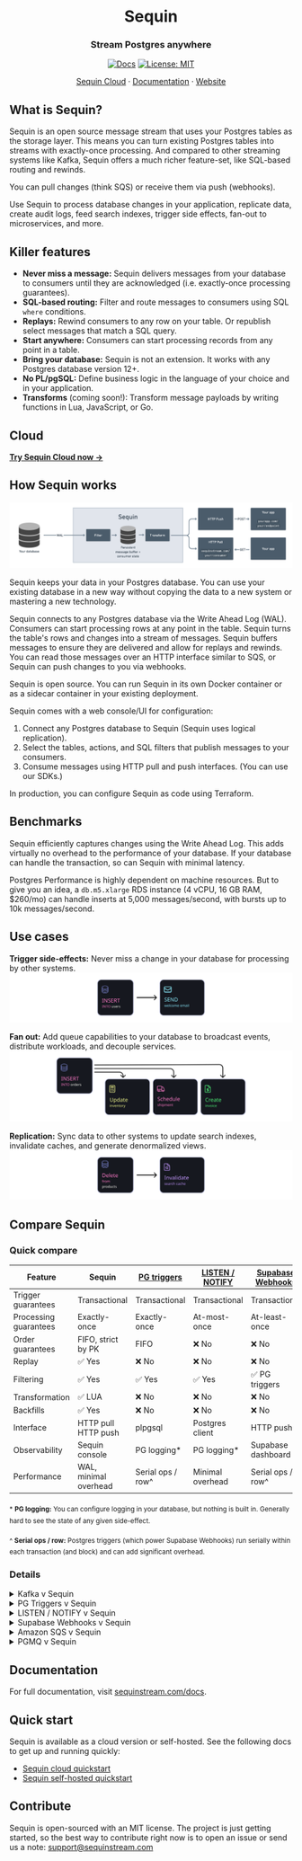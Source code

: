 <div align="center">

# Sequin

### Stream Postgres anywhere

[![Docs](https://img.shields.io/badge/docs-sequinstream.com%2Fdocs-blue)](https://sequinstream.com/docs) [![License: MIT](https://img.shields.io/badge/License-MIT-purple.svg)](https://opensource.org/licenses/MIT)

<p align="center">
  <a href="https://console.sequinstream.com">Sequin Cloud</a>
  ·
  <a href="https://sequinstream.com/docs">Documentation</a>
  ·
  <a href="https://sequinstream.com">Website</a>
</p>

</div>

## What is Sequin?

Sequin is an open source message stream that uses your Postgres tables as the storage layer. This means you can turn existing Postgres tables into streams with exactly-once processing. And compared to other streaming systems like Kafka, Sequin offers a much richer feature-set, like SQL-based routing and rewinds.

You can pull changes (think SQS) or receive them via push (webhooks).

Use Sequin to process database changes in your application, replicate data, create audit logs, feed search indexes, trigger side effects, fan-out to microservices, and more.

## Killer features

- **Never miss a message:** Sequin delivers messages from your database to consumers until they are acknowledged (i.e. exactly-once processing guarantees).
- **SQL-based routing:** Filter and route messages to consumers using SQL `where` conditions.
- **Replays:** Rewind consumers to any row on your table. Or republish select messages that match a SQL query.
- **Start anywhere:** Consumers can start processing records from any point in a table.
- **Bring your database:** Sequin is not an extension. It works with any Postgres database version 12+.
- **No PL/pgSQL:** Define business logic in the language of your choice and in your application.
- **Transforms** (coming soon!): Transform message payloads by writing functions in Lua, JavaScript, or Go.

## Cloud

[**Try Sequin Cloud now →**](https://console.sequinstream.com/register)

## How Sequin works

![Sequin architecture](./docs/images/readme/arch-diagram.png)

Sequin keeps your data in your Postgres database. You can use your existing database in a new way without copying the data to a new system or mastering a new technology.

Sequin connects to any Postgres database via the Write Ahead Log (WAL). Consumers can start processing rows at any point in the table. Sequin turns the table's rows and changes into a stream of messages. Sequin buffers messages to ensure they are delivered and allow for replays and rewinds. You can read those messages over an HTTP interface similar to SQS, or Sequin can push changes to you via webhooks.

Sequin is open source. You can run Sequin in its own Docker container or as a sidecar container in your existing deployment.

Sequin comes with a web console/UI for configuration:

1. Connect any Postgres database to Sequin (Sequin uses logical replication).
2. Select the tables, actions, and SQL filters that publish messages to your consumers.
3. Consume messages using HTTP pull and push interfaces. (You can use our SDKs.)

In production, you can configure Sequin as code using Terraform.

## Benchmarks

Sequin efficiently captures changes using the Write Ahead Log. This adds virtually no overhead to the performance of your database. If your database can handle the transaction, so can Sequin with minimal latency.

Postgres Performance is highly dependent on machine resources. But to give you an idea, a `db.m5.xlarge` RDS instance (4 vCPU, 16 GB RAM, $260/mo) can handle inserts at 5,000 messages/second, with bursts up to 10k messages/second.

## Use cases

**Trigger side-effects:** Never miss a change in your database for processing by other systems.
![Queue email](https://github.com/sequinstream/sequin/blob/main/docs/images/readme/use_case_1.svg?)

**Fan out:** Add queue capabilities to your database to broadcast events, distribute workloads, and decouple services.
![Fan out order](https://github.com/sequinstream/sequin/blob/main/docs/images/readme/use_case_2.svg?)

**Replication:** Sync data to other systems to update search indexes, invalidate caches, and generate denormalized views.
![Sync](https://github.com/sequinstream/sequin/blob/main/docs/images/readme/use_case_3.svg?)

## Compare Sequin

### Quick compare

| Feature             | Sequin                   | [PG triggers](#pg-triggers)       | [LISTEN / NOTIFY](#listen--notify)  | [Supabase Webhooks](#supabase-webhooks)  | [Amazon SQS](#amazon-sqs)   | [PGMQ](#pgmq)  |
| ------------------- | ------------------------ | ----------------- | ---------------- | ------------------ | ------------ | -------------- |
| Trigger guarantees  | Transactional            | Transactional     | Transactional    | Transactional      | N/A          | Transactional  |
| Processing guarantees | Exactly-once             | Exactly-once      | At-most-once     | At-least-once      | Exactly-once | Exactly-once |
| Order guarantees    | FIFO, strict by PK       | FIFO              | ❌ No            | ❌ No              | FIFO option  | ❌ No          |
| Replay              | ✅ Yes                   | ❌ No             | ❌ No            | ❌ No              | ❌ No        | ✅ Yes         |
| Filtering           | ✅ Yes                   | ✅ Yes            | ✅ Yes           | ✅ PG triggers     | N/A          | ❌ No          |
| Transformation      | ✅ LUA                   | ❌ No             | ❌ No            | ❌ No              | ❌ No        | ❌ No          |
| Backfills           | ✅ Yes                   | ❌ No             | ❌ No            | ❌ No              | N/A          | N/A            |
| Interface           | HTTP pull<br />HTTP push | plpgsql           | Postgres client  | HTTP push          | HTTP pull    | SQL functions  |
| Observability       | Sequin console           | PG logging\*      | PG logging\*     | Supabase dashboard | AWS console  | PG logging\*   |
| Performance         | WAL, minimal overhead    | Serial ops / row^ | Minimal overhead | Serial ops / row^  | N/A          | PG table limits|

<sub>\* **PG logging:** You can configure logging in your database, but nothing is built in. Generally hard to see the state of any given side-effect.</sub>

<sub>^ **Serial ops / row:** Postgres triggers (which power Supabase Webhooks) run serially within each transaction (and block) and can add significant overhead.</sub>

### Details

<details>

<summary>Kafka v Sequin</summary>

### Kafka

Apache Kafka is a distributed event streaming platform. Kafka is designed for very high throughput and horizontal scalability.

You can use Sequin to turn a Postgres table into something that behaves like a Kafka topic. You can create new consumers that process messages in order, starting at any offset in the table you specify. Because all your data lives at rest in Postgres, the data model is easy to understand and work with.

Sequin's consumer pattern is simpler than Kafka's. Kafka uses partitions and offsets for concurrency, whereas Sequin uses a message queue pattern similar to SQS. This means concurrency is flexible and you can scale workers up and down without making any configuration changes.

While Kafka may be necessary for very high throughput use cases (logs or metrics, millions of messages per second), Postgres and Sequin are able to handle a lot of use cases with a lot less complexity (even modest Postgres instances can handle tens of thousands of messages per second).

</details>


<details>

<summary>PG Triggers v Sequin</summary>

### PG Triggers

[PG Triggers](https://www.postgresql.org/docs/current/sql-createtrigger.html) provide exactly-once processing guarantees within the context of your database. For instance, you can ensure that when a record is inserted in one table, it is appended to another.

Sequin extends this guarantee outside of your database with a simple HTTP interface. Notably, Sequin is much more efficient at processing changes - as the trigger is captured via the WAL while Postgres triggers execute per row, inside transactions.

</details>

<details>

<summary>LISTEN / NOTIFY v Sequin</summary>

### LISTEN / NOTIFY

[`NOTIFY`](https://www.postgresql.org/docs/current/sql-notify.html) delivers a message to any channel listening for changes. It's a simple pub/sub model with at-most once delivery guarantees. If a change happens and no channel is available to hear it - it's gone forever.

Sequin adds a HTTP interface and persistent, durable messaging to provide exactly-once processing guarantees to the NOTIFY implementation. Paired with filtering, transforms, and observability - Sequin is easier to use and monitor.
</details>

<details>

<summary>Supabase Webhooks v Sequin</summary>

### Supabase Webhooks

Supabase Webhooks use pg_net to allow you to trigger a HTTP POST or GET from a Postgres Trigger. If a webhook fails, the response is logged (for a period of time).

Sequin adds retries and message persistence to provide exactly-once processing guarantees. Paired with more queue configuration options, Sequin acts as a sort of outbox stream for Supabase.

</details>

<details>

<summary>Amazon SQS v Sequin</summary>

### Amazon SQS

Amazon Simple Queue Service (SQS) is a message queuing service. It offers exactly-once processing over an HTTP interface.

Sequin's HTTP pull interface is a lot like SQS's HTTP pull interface. Except, Sequin isn't really a queue; it's better thought of as a stream. Because Sequin is streaming your Postgres tables, messages aren't deleted after they're processed.

So, Sequin is kind of like combining your Postgres table with SQS, like you might do with a system like Debezium.

</details>

<details>

<summary>PGMQ v Sequin</summary>

### PGMQ

PGMQ is a Postgres extension that provides a durable message queue with a SQL interface that mimics SQS methods. It offers exactly-once processing like SQS, but runs entirely in Postgres.

Unlike PGMQ, Sequin is a stream not a queue. PGMQ owns a table you publish messages to, and when you process the messages they are deleted. By contrast, Sequin turns your existing tables into a stream. They're useful for different use cases.

</details>

## Documentation

For full documentation, visit [sequinstream.com/docs](http://sequinstream.com/docs).

## Quick start

Sequin is available as a cloud version or self-hosted. See the following docs to get up and running quickly:

- [Sequin cloud quickstart](https://sequinstream.com/docs/quickstart)
- [Sequin self-hosted quickstart](https://sequinstream.com/docs/self-hosting/docker-compose)

## Contribute

Sequin is open-sourced with an MIT license. The project is just getting started, so the best way to contribute right now is to open an issue or send us a note: [support@sequinstream.com](mailto:support@sequinstream.com)
